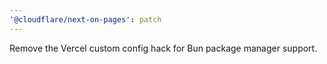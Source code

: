 ```yaml
---
'@cloudflare/next-on-pages': patch
---
```


Remove the Vercel custom config hack for Bun package manager support.

